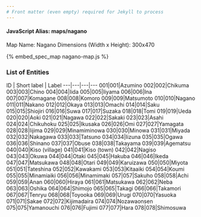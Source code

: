 ```yaml
---
# Front matter (even empty) required for Jekyll to process
---
```


#### JavaScript Alias: maps/nagano

Map Name: Nagano
Dimensions (Width x Height): 300x470



{% embed_spec_map nagano-map.js %}

### List of Entities

ID | Short label | Label
---|---|---|---
001|001|Azumino
002|002|Chikuma
003|003|Chino
004|004|Iida
005|005|Iiyama
006|006|Ina
007|007|Komagane
008|008|Komoro
009|009|Matsumoto
010|010|Nagano
011|011|Nakano
012|012|Okaya
013|013|Omachi
014|014|Saku
015|015|Shiojiri
016|016|Suwa
017|017|Suzaka
018|018|Tomi
019|019|Ueda
020|020|Aoki
021|021|Nagawa
022|022|Sakaki
023|023|Asahi
024|024|Chikuhoku
025|025|Ikusaka
026|026|Omi
027|027|Yamagata
028|028|Iijima
029|029|Minamiminowa
030|030|Minowa
031|031|Miyada
032|032|Nakagawa
033|033|Tatsuno
034|034|Iizuna
035|035|Ogawa
036|036|Shinano
037|037|Obuse
038|038|Takayama
039|039|Agematsu
040|040|Kiso (village)
041|041|Kiso (town)
042|042|Nagiso
043|043|Okuwa
044|044|Otaki
045|045|Hakuba
046|046|Ikeda
047|047|Matsukawa
048|048|Otari
049|049|Karuizawa
050|050|Miyota
051|051|Tateshina
052|052|Kawakami
053|053|Kitaaiki
054|054|Koumi
055|055|Minamiaiki
056|056|Minamimaki
057|057|Sakuho
058|058|Achi
059|059|Anan
060|060|Hiraya
061|061|Matsukawa
062|062|Neba
063|063|Oshika
064|064|Shimojo
065|065|Takagi
066|066|Takamori
067|067|Tenryu
068|068|Toyooka
069|069|Urugi
070|070|Yasuoka
071|071|Sakae
072|072|Kijimadaira
074|074|Nozawaonsen
075|075|Yamanouchi
076|076|Fujimi
077|077|Hara
078|078|Shimosuwa